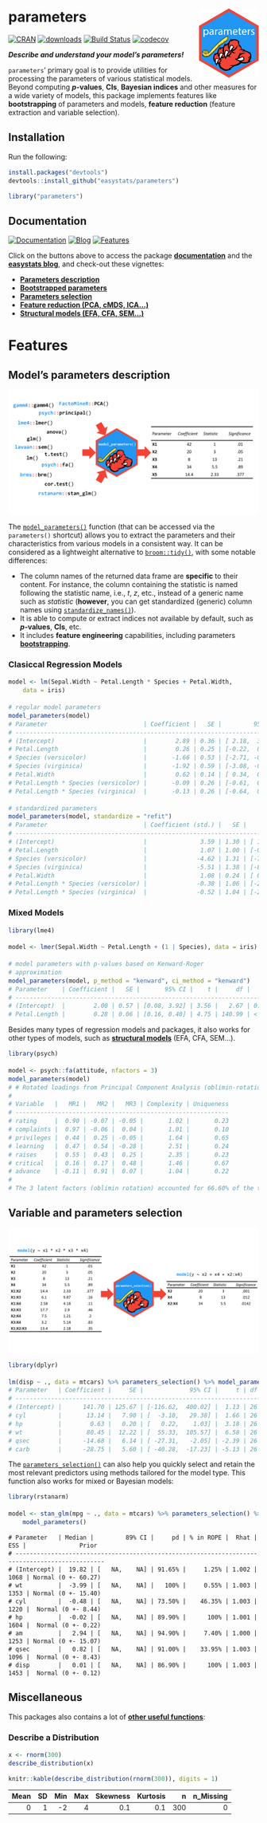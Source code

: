 
# parameters <img src='man/figures/logo.png' align="right" height="139" />

[![CRAN](http://www.r-pkg.org/badges/version/parameters)](https://cran.r-project.org/package=parameters)
[![downloads](http://cranlogs.r-pkg.org/badges/parameters)](https://cran.r-project.org/package=parameters)
[![Build
Status](https://travis-ci.org/easystats/parameters.svg?branch=master)](https://travis-ci.org/easystats/parameters)
[![codecov](https://codecov.io/gh/easystats/parameters/branch/master/graph/badge.svg)](https://codecov.io/gh/easystats/parameters)

***Describe and understand your model’s parameters\!***

`parameters`’ primary goal is to provide utilities for processing the
parameters of various statistical models. Beyond computing
***p*-values**, **CIs**, **Bayesian indices** and other measures for a
wide variety of models, this package implements features like
**bootstrapping** of parameters and models, **feature reduction**
(feature extraction and variable selection).

## Installation

Run the following:

``` r
install.packages("devtools")
devtools::install_github("easystats/parameters")
```

``` r
library("parameters")
```

## Documentation

[![Documentation](https://img.shields.io/badge/documentation-parameters-orange.svg?colorB=E91E63)](https://easystats.github.io/parameters/)
[![Blog](https://img.shields.io/badge/blog-easystats-orange.svg?colorB=FF9800)](https://easystats.github.io/blog/posts/)
[![Features](https://img.shields.io/badge/features-parameters-orange.svg?colorB=2196F3)](https://easystats.github.io/parameters/reference/index.html)

Click on the buttons above to access the package
[**documentation**](https://easystats.github.io/parameters/) and the
[**easystats blog**](https://easystats.github.io/blog/posts/), and
check-out these vignettes:

  - [**Parameters
    description**](https://easystats.github.io/parameters/articles/model_parameters.html)
  - [**Bootstrapped
    parameters**](https://easystats.github.io/parameters/articles/bootstrapping.html)
  - [**Parameters
    selection**](https://easystats.github.io/parameters/articles/parameters_selection.html)
  - [**Feature reduction (PCA, cMDS,
    ICA…)**](https://easystats.github.io/parameters/articles/parameters_reduction.html)
  - [**Structural models (EFA, CFA,
    SEM…)**](https://easystats.github.io/parameters/articles/efa_cfa.html)

# Features

## Model’s parameters description

<img src='man/figures/figure1.png' align="center" />

The
[`model_parameters()`](https://easystats.github.io/parameters/articles/model_parameters.html)
function (that can be accessed via the `parameters()` shortcut) allows
you to extract the parameters and their characteristics from various
models in a consistent way. It can be considered as a lightweight
alternative to [`broom::tidy()`](https://github.com/tidymodels/broom),
with some notable differences:

  - The column names of the returned data frame are **specific** to
    their content. For instance, the column containing the statistic is
    named following the statistic name, i.e., *t*, *z*, etc., instead of
    a generic name such as *statistic* (**however**, you can get
    standardized (generic) column names using
    [`standardize_names()`](https://easystats.github.io/parameters/reference/standardize_names.html)).
  - It is able to compute or extract indices not available by default,
    such as ***p*-values**, **CIs**, etc.
  - It includes **feature engineering** capabilities, including
    parameters
    [**bootstrapping**](https://easystats.github.io/parameters/articles/bootstrapping.html).

### Clasiccal Regression Models

``` r
model <- lm(Sepal.Width ~ Petal.Length * Species + Petal.Width, 
    data = iris)

# regular model parameters
model_parameters(model)
# Parameter                           | Coefficient |   SE |         95% CI |     t |  df |      p
# ------------------------------------------------------------------------------------------------
# (Intercept)                         |        2.89 | 0.36 | [ 2.18,  3.60] |  8.01 | 143 | < .001
# Petal.Length                        |        0.26 | 0.25 | [-0.22,  0.75] |  1.07 | 143 | 0.287 
# Species (versicolor)                |       -1.66 | 0.53 | [-2.71, -0.62] | -3.14 | 143 | 0.002 
# Species (virginica)                 |       -1.92 | 0.59 | [-3.08, -0.76] | -3.28 | 143 | 0.001 
# Petal.Width                         |        0.62 | 0.14 | [ 0.34,  0.89] |  4.41 | 143 | < .001
# Petal.Length * Species (versicolor) |       -0.09 | 0.26 | [-0.61,  0.42] | -0.36 | 143 | 0.721 
# Petal.Length * Species (virginica)  |       -0.13 | 0.26 | [-0.64,  0.38] | -0.50 | 143 | 0.618

# standardized parameters
model_parameters(model, standardize = "refit")
# Parameter                           | Coefficient (std.) |   SE |         95% CI |     t |  df |      p
# -------------------------------------------------------------------------------------------------------
# (Intercept)                         |               3.59 | 1.30 | [ 1.01,  6.17] |  8.01 | 143 | 0.007 
# Petal.Length                        |               1.07 | 1.00 | [-0.91,  3.04] |  1.07 | 143 | 0.287 
# Species (versicolor)                |              -4.62 | 1.31 | [-7.21, -2.03] | -3.14 | 143 | < .001
# Species (virginica)                 |              -5.51 | 1.38 | [-8.23, -2.79] | -3.28 | 143 | < .001
# Petal.Width                         |               1.08 | 0.24 | [ 0.59,  1.56] |  4.41 | 143 | < .001
# Petal.Length * Species (versicolor) |              -0.38 | 1.06 | [-2.48,  1.72] | -0.36 | 143 | 0.721 
# Petal.Length * Species (virginica)  |              -0.52 | 1.04 | [-2.58,  1.54] | -0.50 | 143 | 0.618
```

### Mixed Models

``` r
library(lme4)

model <- lmer(Sepal.Width ~ Petal.Length + (1 | Species), data = iris)

# model parameters with p-values based on Kenward-Roger
# approximation
model_parameters(model, p_method = "kenward", ci_method = "kenward")
# Parameter    | Coefficient |   SE |       95% CI |    t |     df |      p
# -------------------------------------------------------------------------
# (Intercept)  |        2.00 | 0.57 | [0.08, 3.92] | 3.56 |   2.67 | 0.046 
# Petal.Length |        0.28 | 0.06 | [0.16, 0.40] | 4.75 | 140.99 | < .001
```

Besides many types of regression models and packages, it also works for
other types of models, such as [**structural
models**](https://easystats.github.io/parameters/articles/efa_cfa.html)
(EFA, CFA, SEM…).

``` r
library(psych)

model <- psych::fa(attitude, nfactors = 3)
model_parameters(model)
# # Rotated loadings from Principal Component Analysis (oblimin-rotation)
# 
# Variable   |   MR1 |   MR2 |   MR3 | Complexity | Uniqueness
# ------------------------------------------------------------
# rating     |  0.90 | -0.07 | -0.05 |       1.02 |       0.23
# complaints |  0.97 | -0.06 |  0.04 |       1.01 |       0.10
# privileges |  0.44 |  0.25 | -0.05 |       1.64 |       0.65
# learning   |  0.47 |  0.54 | -0.28 |       2.51 |       0.24
# raises     |  0.55 |  0.43 |  0.25 |       2.35 |       0.23
# critical   |  0.16 |  0.17 |  0.48 |       1.46 |       0.67
# advance    | -0.11 |  0.91 |  0.07 |       1.04 |       0.22
# 
# The 3 latent factors (oblimin rotation) accounted for 66.60% of the total variance of the original data (MR1 = 38.19%, MR2 = 22.69%, MR3 = 5.72%).
```

## Variable and parameters selection

<img src='man/figures/figure2.png' align="center" />

``` r
library(dplyr)

lm(disp ~ ., data = mtcars) %>% parameters_selection() %>% model_parameters()
# Parameter   | Coefficient |     SE |             95% CI |     t | df |      p
# -----------------------------------------------------------------------------
# (Intercept) |      141.70 | 125.67 | [-116.62,  400.02] |  1.13 | 26 | 0.270 
# cyl         |       13.14 |   7.90 | [  -3.10,   29.38] |  1.66 | 26 | 0.108 
# hp          |        0.63 |   0.20 | [   0.22,    1.03] |  3.18 | 26 | 0.004 
# wt          |       80.45 |  12.22 | [  55.33,  105.57] |  6.58 | 26 | < .001
# qsec        |      -14.68 |   6.14 | [ -27.31,   -2.05] | -2.39 | 26 | 0.024 
# carb        |      -28.75 |   5.60 | [ -40.28,  -17.23] | -5.13 | 26 | < .001
```

The
[`parameters_selection()`](https://easystats.github.io/parameters/articles/parameters_selection.html)
can also help you quickly select and retain the most relevant predictors
using methods tailored for the model type. This function also works for
mixed or Bayesian models:

``` r
library(rstanarm)

model <- stan_glm(mpg ~ ., data = mtcars) %>% parameters_selection() %>% 
    model_parameters()
```

    # Parameter   | Median |         89% CI |     pd | % in ROPE |  Rhat |  ESS |               Prior
    # -----------------------------------------------------------------------------------------------
    # (Intercept) |  19.82 | [   NA,    NA] | 91.65% |     1.25% | 1.002 | 1068 | Normal (0 +- 60.27)
    # wt          |  -3.99 | [   NA,    NA] |   100% |     0.55% | 1.003 | 1353 | Normal (0 +- 15.40)
    # cyl         |  -0.48 | [   NA,    NA] | 73.50% |    46.35% | 1.003 | 1220 |  Normal (0 +- 8.44)
    # hp          |  -0.02 | [   NA,    NA] | 89.90% |      100% | 1.001 | 1604 |  Normal (0 +- 0.22)
    # am          |   2.94 | [   NA,    NA] | 94.90% |     7.40% | 1.000 | 1253 | Normal (0 +- 15.07)
    # qsec        |   0.82 | [   NA,    NA] | 91.00% |    33.95% | 1.003 | 1096 |  Normal (0 +- 8.43)
    # disp        |   0.01 | [   NA,    NA] | 86.90% |      100% | 1.003 | 1453 |  Normal (0 +- 0.12)

## Miscellaneous

This packages also contains a lot of [**other useful
functions**](https://easystats.github.io/parameters/reference/index.html):

### Describe a Distribution

``` r
x <- rnorm(300)
describe_distribution(x)
```

``` r
knitr::kable(describe_distribution(rnorm(300)), digits = 1)
```

| Mean | SD | Min | Max | Skewness | Kurtosis |   n | n\_Missing |
| ---: | -: | --: | --: | -------: | -------: | --: | ---------: |
|    0 |  1 | \-2 |   4 |      0.1 |      0.1 | 300 |          0 |
